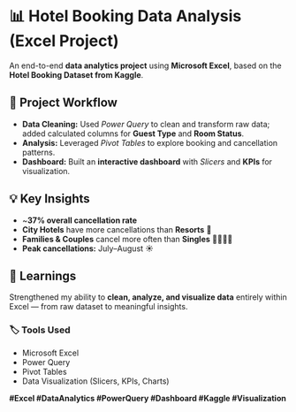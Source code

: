 # 📊 Hotel Booking Data Analysis (Excel Project)

An end-to-end **data analytics project** using **Microsoft Excel**, based on the **Hotel Booking Dataset from Kaggle**.

## 🔧 Project Workflow
- **Data Cleaning:** Used *Power Query* to clean and transform raw data; added calculated columns for **Guest Type** and **Room Status**.  
- **Analysis:** Leveraged *Pivot Tables* to explore booking and cancellation patterns.  
- **Dashboard:** Built an **interactive dashboard** with *Slicers* and **KPIs** for visualization.  


## 💡 Key Insights
- ~**37% overall cancellation rate**  
- **City Hotels** have more cancellations than **Resorts** 🏨  
- **Families & Couples** cancel more often than **Singles** 👨‍👩‍👧‍👦  
- **Peak cancellations:** July–August ☀️  


## 🧠 Learnings
Strengthened my ability to **clean, analyze, and visualize data** entirely within Excel — from raw dataset to meaningful insights.  


### 🏷️ Tools Used
- Microsoft Excel  
- Power Query  
- Pivot Tables  
- Data Visualization (Slicers, KPIs, Charts)
 
**#Excel #DataAnalytics #PowerQuery #Dashboard #Kaggle #Visualization**
